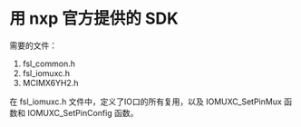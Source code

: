 # 用 nxp 官方提供的 SDK

需要的文件：
1. fsl_common.h
2. fsl_iomuxc.h
3. MCIMX6YH2.h

在 fsl_iomuxc.h 文件中，定义了IO口的所有复用，以及 IOMUXC_SetPinMux 函数和 IOMUXC_SetPinConfig 函数。